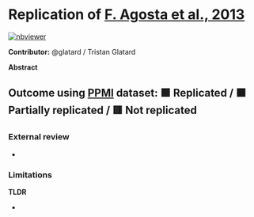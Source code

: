 # Replication of [F. Agosta et al., 2013](https://onlinelibrary.wiley.com/doi/full/10.1002/hbm.22101)

[![nbviewer](https://img.shields.io/badge/view%20on-nbviewer-brightgreen.svg)](https://nbviewer.org/github/LivingPark-MRI/agosta-etal/blob/main/agosta-etal.ipynb)

**Contributor:** @glatard / Tristan Glatard

**Abstract**

>

## Outcome using [PPMI](https://www.ppmi-info.org/) dataset: 🟩 Replicated / 🟧 Partially replicated / 🟥 Not replicated

### External review

- >

### Limitations

**TLDR**

-
